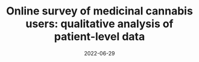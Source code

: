 ---
title: "Online survey of medicinal cannabis users: qualitative analysis of patient-level data"
collection: publications
permalink: /publication/2022-09-06-cannabis-qualitative
date: 2022-06-29
venue: 'Frontiers in Pharmacology'
link: 'https://doi.org/10.3389/fphar.2022.965535'
paperurl: 'http://marterin.github.io/files/Garcia-Romeu et al. (2022).pdf'
citation: 'Garcia-Romeu A, Elmore J, Mayhugh RE, Schlienz NJ, <b>Martin EL</b>, Strickland JC, Bonn-Miller M, Jackson H, & Vandrey R. Online survey of medicinal cannabis users: qualitative analysis of patient-level data. <i>Frontiers in Pharmacology</i>. (2022).'
---